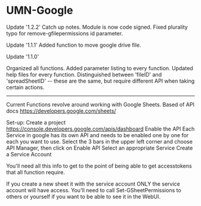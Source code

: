 # UMN-Google

Update '1.2.2'
Catch up notes. Module is now code signed.
Fixed plurality typo for remove-gfilepermissions id parameter.

Update '1.1.1'
Added function to move google drive file.

Update '1.1.0'

Organized all functions.
Added parameter listing to every function.
Updated help files for every function.
Distinguished between 'fileID' and 'spreadSheetID' -- these are the same, but require different API when taking certain actions.


------------------------------------------------
Current Functions revolve around working with Google Sheets.  Based of API docs https://developers.google.com/sheets/

Set-up: Create a project https://console.developers.google.com/apis/dashboard
Enable the API
Each Service in google has its own API and needs to be enabled one by one for each you want to use.
Select the 3 bars in the upper left corner and choose API Manager, then click on Enable API
Select an appropriate Service
Create a Service Account

You'll need all this info to get to the point of being able to get accesstokens that all function require.

If you create a new sheet it with the service account ONLY the service account will have access.  You'll need to call Set-GSheetPermissions to others or yourself if you want to be able to see it in the WebUI.